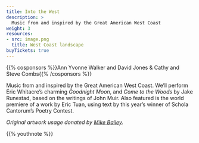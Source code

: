 ```yaml
---
title: Into the West
description: >
  Music from and inspired by the Great American West Coast
weight: 3
resources:
- src: image.png
  title: West Coast landscape
buyTickets: true
---
```


{{% cosponsors %}}Ann Yvonne Walker and David Jones & Cathy and Steve Combs{{% /cosponsors %}}

Music from and inspired by the Great American West Coast.  We’ll perform Eric Whitacre’s charming
_Goodnight Moon_, and _Come to the Woods_ by Jake Runestad, based on the writings of John Muir.
Also featured is the world premiere of a work by Eric Tuan, using text by this year’s winner of
Schola Cantorum’s Poetry Contest.

_Original artwork usage donated by [Mike Bailey](http://MEBaileyArt.com)._

{{% youthnote %}}
